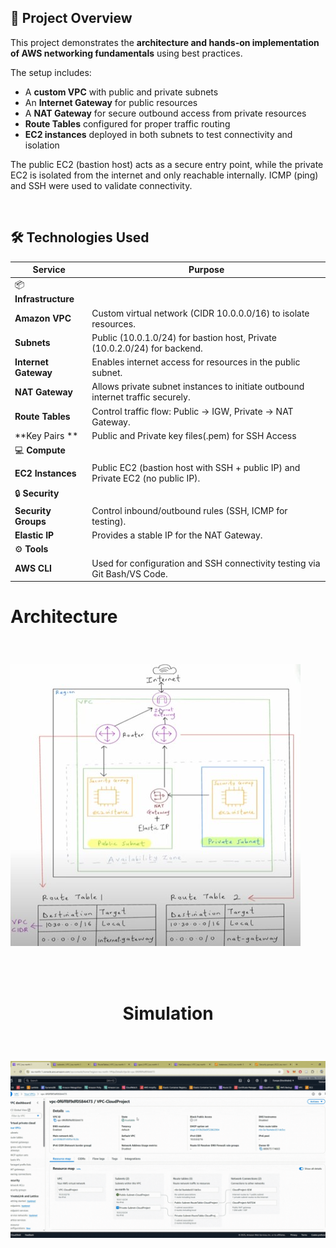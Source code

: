 ## 📖 Project Overview

This project demonstrates the **architecture and hands-on implementation of AWS networking fundamentals** using best practices.  

The setup includes:  
- A **custom VPC** with public and private subnets  
- An **Internet Gateway** for public resources  
- A **NAT Gateway** for secure outbound access from private resources  
- **Route Tables** configured for proper traffic routing  
- **EC2 instances** deployed in both subnets to test connectivity and isolation  

The public EC2 (bastion host) acts as a secure entry point, while the private EC2 is isolated from the internet and only reachable internally. ICMP (ping) and SSH were used to validate connectivity.  

<br>




## 🛠️ Technologies Used

| Service            | Purpose                                                                 |
|--------------------|-------------------------------------------------------------------------|
| 📦 **Infrastructure**                                            |
| **Amazon VPC**     | Custom virtual network (CIDR 10.0.0.0/16) to isolate resources.          |
| **Subnets**        | Public (10.0.1.0/24) for bastion host, Private (10.0.2.0/24) for backend.|
| **Internet Gateway** | Enables internet access for resources in the public subnet.            |
| **NAT Gateway**    | Allows private subnet instances to initiate outbound internet traffic securely. |
| **Route Tables**   | Control traffic flow: Public → IGW, Private → NAT Gateway.               |
| **Key Pairs **   | Public and Private key files(.pem) for SSH Access                 |
| 💻 **Compute**    |
| **EC2 Instances**  | Public EC2 (bastion host with SSH + public IP) and Private EC2 (no public IP). |
| 🔒 **Security**    |
| **Security Groups**| Control inbound/outbound rules (SSH, ICMP for testing).                  |
| **Elastic IP**     | Provides a stable IP for the NAT Gateway.                               |
|⚙️ **Tools**        |
| **AWS CLI**        | Used for configuration and SSH connectivity testing via Git Bash/VS Code. |



# <p><b>Architecture</b></p>

<br>

![Image Description](Picture1.jpg)

<br>
<br>

# <p align="center"><b>Simulation</b></p>

<br>

![Lex Demo](gif/gif.gif)

